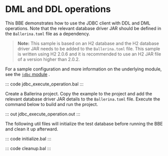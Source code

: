 # DML and DDL operations

This BBE demonstrates how to use the JDBC client with DDL and DML operations. Note that the relevant database driver JAR should be defined in the `Ballerina.toml` file as a dependency.

>**Note:** This sample is based on an H2 database and the H2 database driver JAR needs to be added to the `Ballerina.toml` file. This sample is written using H2 2.0.6 and it is recommended to use an H2 JAR file of a version higher than 2.0.2.

For a sample configuration and more information on the underlying module, see the [`jdbc` module](https://lib.ballerina.io/ballerinax/java.jdbc/latest/) .

::: code jdbc_execute_operation.bal :::

Create a Ballerina project. Copy the example to the project and add the relevant database driver JAR details to the `Ballerina.toml` file. Execute the command below to build and run the project.

::: out jdbc_execute_operation.out :::

The following util files will initialize the test database before running the BBE and clean it up afterward.

::: code initialize.bal :::

::: code cleanup.bal :::
